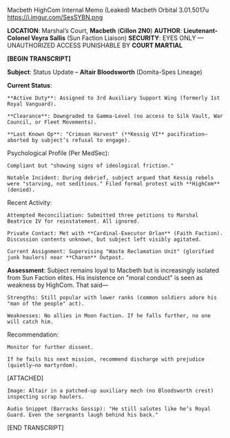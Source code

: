 Macbeth HighCom Internal Memo (Leaked)
Macbeth Orbital
3.01.5017u
https://i.imgur.com/SesSYBN.png


**LOCATION**: Marshal’s Court, **Macbeth** (**Cillon 2N0**)
**AUTHOR**: **Lieutenant-Colonel Veyra Sallis** (Sun Faction Liaison)
**SECURITY**: EYES ONLY — UNAUTHORIZED ACCESS PUNISHABLE BY **COURT MARTIAL**

**[BEGIN TRANSCRIPT]**

**Subject**: Status Update – **Altair Bloodsworth** (Domita-Spes Lineage)

**Current Status**:

    **Active Duty**: Assigned to 3rd Auxiliary Support Wing (formerly 1st Royal Vanguard).

    **Clearance**: Downgraded to Gamma-Level (no access to Silk Vault, War Council, or Fleet Movements).

    **Last Known Op**: "Crimson Harvest" (**Kessig VI** pacification—aborted by subject’s refusal to engage).

Psychological Profile (Per MedSec):

    Compliant but "showing signs of ideological friction."

    Notable Incident: During debrief, subject argued that Kessig rebels were "starving, not seditious." Filed formal protest with **HighCom** (denied).

Recent Activity:

    Attempted Reconciliation: Submitted three petitions to Marshal Beatrice IV for reinstatement. All ignored.

    Private Contact: Met with **Cardinal-Executor Orlan** (Faith Faction). Discussion contents unknown, but subject left visibly agitated.

    Current Assignment: Supervising "Waste Reclamation Unit" (glorified junk haulers) near **Charon** Outpost.

**Assessment**:
Subject remains loyal to Macbeth but is increasingly isolated from Sun Faction elites. His insistence on "moral conduct" is seen as weakness by HighCom. That said—

    Strengths: Still popular with lower ranks (common soldiers adore his "man of the people" act).

    Weaknesses: No allies in Moon Faction. If he falls further, no one will catch him.

Recommendation:

    Monitor for further dissent.

    If he fails his next mission, recommend discharge with prejudice (quietly—no martyrdom).

[ATTACHED]

    Image: Altair in a patched-up auxiliary mech (no Bloodsworth crest) inspecting scrap haulers.

    Audio Snippet (Barracks Gossip): "He still salutes like he’s Royal Guard. Even the sergeants laugh behind his back."

[END TRANSCRIPT]